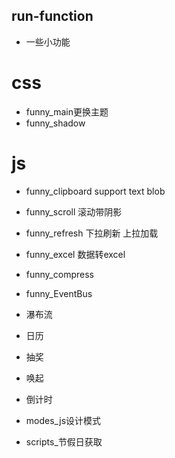 ## run-function
- 一些小功能
# css
- funny_main更换主题
- funny_shadow

# js
- funny_clipboard support text blob
- funny_scroll 滚动带阴影
- funny_refresh 下拉刷新 上拉加载
- funny_excel 数据转excel 
- funny_compress
- funny_EventBus
- 瀑布流
- 日历
- 抽奖
- 唤起
- 倒计时
- modes_js设计模式

- scripts_节假日获取

